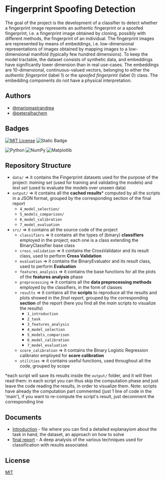 
# Fingerprint Spoofing Detection

The goal of the project is the development of a classifier to detect whether a fingerprint image represents
an authentic fingerprint or a spoofed fingerprint, i.e. a fingerprint image obtained by cloning, possibly
with different methods, the fingerprint of an individual. The fingerprint images are represented by
means of embeddings, i.e. low-dimensional representations of images obtained by mapping images to a
low-dimensional manifold (typically few hundred dimensions). To keep the model tractable, the dataset
consists of synthetic data, and embeddings have significantly lower dimension than in real use-cases.
The embeddings are 10-dimensional, continuous-valued vectors, belonging to either the _authentic fingerprint_ (label 1) or the _spoofed fingerprint_ (label 0) class. The embedding components do not have
a physical interpretation.

## Authors

- [@mariomastrandrea](https://github.com/mariomastrandrea)
- [@peteralhachem](https://github.com/peteralhachem)

## Badges

[![MIT License](https://img.shields.io/badge/License-MIT-blue.svg)](https://choosealicense.com/licenses/mit/)
![Static Badge](https://img.shields.io/badge/university-polito-green)

![Python](https://img.shields.io/badge/python-3670A0?style=for-the-badge&logo=python&logoColor=ffdd54)
![NumPy](https://img.shields.io/badge/numpy-%23013243.svg?style=for-the-badge&logo=numpy&logoColor=white)
![Matplotlib](https://img.shields.io/badge/Matplotlib-%233F4F75.svg?style=for-the-badge&logo=Matplotlib&logoColor=black)



## Repository Structure

- `data/` =>  it contains the Fingerprint datasets used for the purpose of the project:
*training set* (used for training and validating the models) and *test set* (used to evaluate the models over unseen data)
- `output/`  =>  it contains all the **cached results*** computed by all the scripts in a JSON format, grouped by
the corresponding section of the final report
  - `4_model_selection/`
  - `5_models_comparison/`
  - `6_model_calibration`
  - `7_model_evaluation`
- `src/`  =>  it contains all the source code of the project
  - `classifiers` => it contains all the types of (binary) **classifiers** employed in the project; 
  each one is a class extending the BinaryClassifier base class
  - `cross_validation` => it contains the CrossValidator and its result class, used to perform **Cross Validation**
  - `evaluation` => it contains the BinaryEvaluator and its result class, used to perform **Evaluation**
  - `features_analysis` => it contains the base functions for all the plots of the **features analysis** phase
  - `preprocessing` => it contains all the **data preprocessing methods** employed by the classifiers, in the form of classes
  - `results` => it contains all the **scripts** to reproduce all the results and plots showed in the *final report*, 
grouped by the corresponding **section** of the report (here you find all the *main* scripts to visualize the results)
    - `1_introduction`
    - `2_task`
    - `3_features_analysis`
    - `4_model_selection`
    - `5_models_comparison`
    - `6_model_calibration`
    - `7_model_evaluation`
  - `score_calibration` => it contains the Binary Logistic Regression calibrator employed for **score calibration**
  - `utilities` => it contains useful functions, used throughout all the code, grouped by scope

*each script will save its results inside the `output/` folder, 
and it will then read them: in each script you can thus skip the computation phase
and just leave the code reading the results, in order to visualize them.
Note: scripts have already the computation part commented (just 1 line of code in the 'main'),
if you want to re-compute the script's result, just decomment the corresponding line
## Documents

- [Introduction](https://github.com/MP-MLPR/fingerprint-spoofing-detection/blob/main/FingerprintSpoofingDetection_2023.pdf) - file where you can find a detailed explanayiom about the task in hand, the dataset, an approach on how to solve
- [final report](https://github.com/MP-MLPR/fingerprint-spoofing-detection/blob/main/302219_293885_final_report.pdf) - A deep analysis of the various techniques used for classification with results associated.
## License

[MIT](https://choosealicense.com/licenses/mit/)

